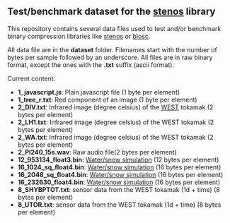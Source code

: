 Test/benchmark dataset for the <a href="https://github.com/Thermadiag/stenos">stenos</a> library
------------------------------------------------------------------------------------------------

This repository contains several data files used to test and/or benchmark binary compression libraries like <a href="https://github.com/Thermadiag/stenos">stenos</a> or <a href="https://github.com/Blosc/c-blosc2/tree/main">blosc</a>.

All data file are in the **dataset** folder. Filenames start with the number of bytes per sample followed by an underscore.
All files are in raw binary format, except the ones with the **.txt** suffix (ascii format).

Current content:
-	**1_javascript.js**: Plain javascript file (1 byte per element)
-	**1_tree_r.txt**: Red component of an image (1 byte per element)
-	**2_DIV.txt**: Infrared image (degree celsius) of the <a href="https://irfm.cea.fr/en/presentation-of-west/">WEST</a> tokamak (2 bytes per element)
-	**2_LH1.txt**: Infrared image (degree celsius) of the WEST tokamak (2 bytes per element)
-	**2_WA.txt**: Infrared image (degree celsius) of the WEST tokamak (2 bytes per element)
-	**2_PI240_15s.wav**: Raw audio file(2 bytes per element)
-	**12_953134_float3.bin**: <a href="https://github.com/aras-p/float_compr_tester/tree/main/data">Water/snow simulation</a> (12 bytes per element)
-	**16_1024_sq_float4.bin**: <a href="https://github.com/aras-p/float_compr_tester/tree/main/data">Water/snow simulation</a> (16 bytes per element)
-	**16_2048_sq_float4.bin**: <a href="https://github.com/aras-p/float_compr_tester/tree/main/data">Water/snow simulation</a> (16 bytes per element)
-	**16_232630_float4.bin**: <a href="https://github.com/aras-p/float_compr_tester/tree/main/data">Water/snow simulation</a> (16 bytes per element)
-	**8_SHYBPTOT.txt**: sensor data from the WEST tokamak (1d + time) (8 bytes per element)
-	**8_UTOR.txt**: sensor data from the WEST tokamak (1d + time) (8 bytes per element)

